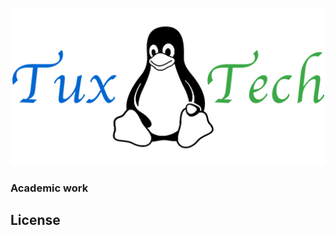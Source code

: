 <!-- ![Erd](modeling/logo_256.png) -->
<!---->
<p align="center">
  <img src="modeling/logo_256.png">
</p>

### Academic work

## License

